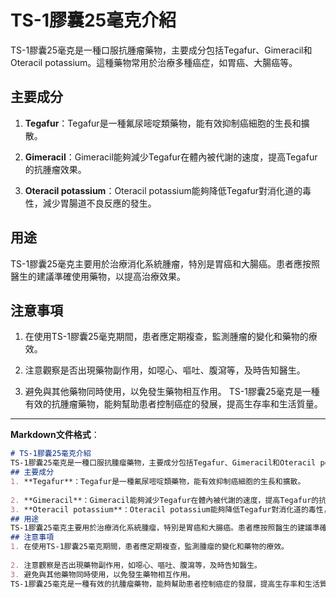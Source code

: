 # TS-1膠囊25毫克介紹
TS-1膠囊25毫克是一種口服抗腫瘤藥物，主要成分包括Tegafur、Gimeracil和Oteracil potassium。這種藥物常用於治療多種癌症，如胃癌、大腸癌等。
## 主要成分
1. **Tegafur**：Tegafur是一種氟尿嘧啶類藥物，能有效抑制癌細胞的生長和擴散。
  
2. **Gimeracil**：Gimeracil能夠減少Tegafur在體內被代謝的速度，提高Tegafur的抗腫瘤效果。
3. **Oteracil potassium**：Oteracil potassium能夠降低Tegafur對消化道的毒性，減少胃腸道不良反應的發生。
## 用途
TS-1膠囊25毫克主要用於治療消化系統腫瘤，特別是胃癌和大腸癌。患者應按照醫生的建議準確使用藥物，以提高治療效果。
## 注意事項
1. 在使用TS-1膠囊25毫克期間，患者應定期複查，監測腫瘤的變化和藥物的療效。
  
2. 注意觀察是否出現藥物副作用，如噁心、嘔吐、腹瀉等，及時告知醫生。
3. 避免與其他藥物同時使用，以免發生藥物相互作用。
TS-1膠囊25毫克是一種有效的抗腫瘤藥物，能夠幫助患者控制癌症的發展，提高生存率和生活質量。
---
**Markdown文件格式**：
```markdown
# TS-1膠囊25毫克介紹
TS-1膠囊25毫克是一種口服抗腫瘤藥物，主要成分包括Tegafur、Gimeracil和Oteracil potassium。這種藥物常用於治療多種癌症，如胃癌、大腸癌等。
## 主要成分
1. **Tegafur**：Tegafur是一種氟尿嘧啶類藥物，能有效抑制癌細胞的生長和擴散。
  
2. **Gimeracil**：Gimeracil能夠減少Tegafur在體內被代謝的速度，提高Tegafur的抗腫瘤效果。
3. **Oteracil potassium**：Oteracil potassium能夠降低Tegafur對消化道的毒性，減少胃腸道不良反應的發生。
## 用途
TS-1膠囊25毫克主要用於治療消化系統腫瘤，特別是胃癌和大腸癌。患者應按照醫生的建議準確使用藥物，以提高治療效果。
## 注意事項
1. 在使用TS-1膠囊25毫克期間，患者應定期複查，監測腫瘤的變化和藥物的療效。
  
2. 注意觀察是否出現藥物副作用，如噁心、嘔吐、腹瀉等，及時告知醫生。
3. 避免與其他藥物同時使用，以免發生藥物相互作用。
TS-1膠囊25毫克是一種有效的抗腫瘤藥物，能夠幫助患者控制癌症的發展，提高生存率和生活質量。
```